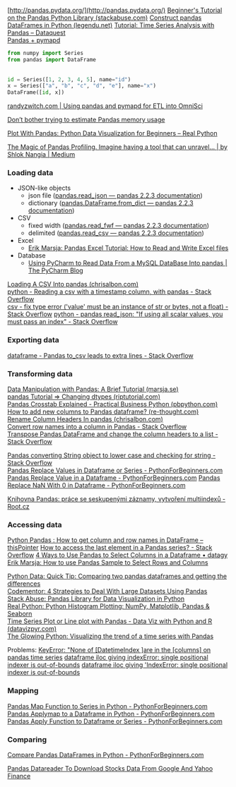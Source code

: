 

[http://pandas.pydata.org/](http://pandas.pydata.org/)
[Beginner's Tutorial on the Pandas Python Library (stackabuse.com)](https://stackabuse.com/beginners-tutorial-on-the-pandas-python-library/)
[Construct pandas DataFrames in Python (legendu.net)](http://www.legendu.net/en/blog/construct-pandas-dataframe-python/)
[Tutorial: Time Series Analysis with Pandas – Dataquest](https://www.dataquest.io/blog/tutorial-time-series-analysis-with-pandas/)  
[Pandas + pymapd](https://randyzwitch.com/omnisci-pymapd-etl/)

```python
from numpy import Series  
from pandas import DataFrame
  
  
id = Series([1, 2, 3, 4, 5], name="id")  
x = Series(["a", "b", "c", "d", "e"], name="x")  
DataFrame([id, x])
```


  
[randyzwitch.com | Using pandas and pymapd for ETL into OmniSci](https://randyzwitch.com/omnisci-pymapd-etl/)

[Don’t bother trying to estimate Pandas memory usage](https://pythonspeed.com/articles/estimating-pandas-memory/)

[Plot With Pandas: Python Data Visualization for Beginners – Real Python](https://realpython.com/pandas-plot-python/)

[The Magic of Pandas Profiling. Imagine having a tool that can unravel… | by Shlok Nangia | Medium](https://medium.com/@shloknangia/the-magic-of-pandas-profiling-ce18ac3379fd)

### Loading data

- JSON-like objects
	- json file ([pandas.read_json — pandas 2.2.3 documentation](https://pandas.pydata.org/pandas-docs/stable/_sources/reference/api/pandas.read_json.html))
	- dictionary ([pandas.DataFrame.from_dict — pandas 2.2.3 documentation](https://pandas.pydata.org/pandas-docs/stable/reference/api/pandas.DataFrame.from_dict.html))
- CSV
	- fixed width ([pandas.read_fwf — pandas 2.2.3 documentation](https://pandas.pydata.org/pandas-docs/stable/_sources/reference/api/pandas.read_fwf.html))
	- delimited ([pandas.read_csv — pandas 2.2.3 documentation](https://pandas.pydata.org/pandas-docs/stable/reference/api/pandas.read_csv.html))
- Excel
	- [Erik Marsja: Pandas Excel Tutorial: How to Read and Write Excel files](https://www.marsja.se/pandas-excel-tutorial-how-to-read-and-write-excel-files/) 
- Database
	- [Using PyCharm to Read Data From a MySQL DataBase Into pandas | The PyCharm Blog](https://blog.jetbrains.com/pycharm/2023/02/using-pycharm-to-read-data-from-a-mysql-database-into-pandas/)

  
[Loading A CSV Into pandas (chrisalbon.com)](https://chrisalbon.com/code/python/data_wrangling/pandas_dataframe_importing_csv/)  
[python - Reading a csv with a timestamp column, with pandas - Stack Overflow](https://stackoverflow.com/questions/34122395/reading-a-csv-with-a-timestamp-column-with-pandas)  
[csv - fix type error ('value' must be an instance of str or bytes, not a float) - Stack Overflow](https://stackoverflow.com/questions/64890665/how-do-i-fix-this-type-error-value-must-be-an-instance-of-str-or-bytes-not-a)
[python - pandas read_json: "If using all scalar values, you must pass an index" - Stack Overflow](https://stackoverflow.com/questions/38380795/pandas-read-json-if-using-all-scalar-values-you-must-pass-an-index#38381219)  

### Exporting data

[dataframe - Pandas to_csv leads to extra lines - Stack Overflow](https://stackoverflow.com/questions/53033586/pandas-to-csv-leads-to-extra-lines/67484239#67484239)  
  
### Transforming data

  
[Data Manipulation with Pandas: A Brief Tutorial (marsja.se)](https://www.marsja.se/data-manipulation-pandas-tutorial/)  
[pandas Tutorial => Changing dtypes (riptutorial.com)](https://riptutorial.com/pandas/example/10052/changing-dtypes)  
[Pandas Crosstab Explained - Practical Business Python (pbpython.com)](https://pbpython.com/pandas-crosstab.html)  
[How to add new columns to Pandas dataframe? (re-thought.com)](https://re-thought.com/how-to-add-new-columns-in-a-dataframe-in-pandas/)  
[Rename Column Headers In pandas (chrisalbon.com)](https://chrisalbon.com/code/python/data_wrangling/pandas_rename_column_headers/)  
[Convert row names into a column in Pandas - Stack Overflow](https://stackoverflow.com/questions/25457920/convert-row-names-into-a-column-in-pandas)  
[Transpose Pandas DataFrame and change the column headers to a list - Stack Overflow](https://stackoverflow.com/questions/47139203/transpose-pandas-dataframe-and-change-the-column-headers-to-a-list) 

[Pandas converting String object to lower case and checking for string - Stack Overflow](https://stackoverflow.com/questions/22909082/pandas-converting-string-object-to-lower-case-and-checking-for-string#22909357)  
[Pandas Replace Values in Dataframe or Series - PythonForBeginners.com](https://www.pythonforbeginners.com/basics/pandas-replace-values-in-dataframe-or-series)
[Pandas Replace Value in a Dataframe - PythonForBeginners.com](https://www.pythonforbeginners.com/basics/pandas-replace-value-in-a-dataframe)
[Pandas Replace NaN With 0 in Dataframe - PythonForBeginners.com](https://www.pythonforbeginners.com/basics/pandas-replace-nan-with-0-in-dataframe)

[Knihovna Pandas: práce se seskupenými záznamy, vytvoření multiindexů - Root.cz](https://www.root.cz/clanky/knihovna-pandas-prace-se-seskupenymi-zaznamy-vytvoreni-multiindexu/)


### Accessing data

[Python Pandas : How to get column and row names in DataFrame – thisPointer](https://thispointer.com/python-pandas-how-to-get-column-and-row-names-in-dataframe/)
[How to access the last element in a Pandas series? - Stack Overflow](https://stackoverflow.com/questions/56288949/how-to-access-the-last-element-in-a-pandas-series)
[4 Ways to Use Pandas to Select Columns in a Dataframe • datagy](https://datagy.io/pandas-select-columns/)
[Erik Marsja: How to use Pandas Sample to Select Rows and Columns](https://www.marsja.se/pandas-sample-randomly-select-rows/)  

[Python Data: Quick Tip: Comparing two pandas dataframes and getting the differences](https://pythondata.com/quick-tip-comparing-two-pandas-dataframes-and-getting-the-differences/)  
[Codementor: 4 Strategies to Deal With Large Datasets Using Pandas](https://www.codementor.io/guidotournois/4-strategies-to-deal-with-large-datasets-using-pandas-qdw3an95k)  
[Stack Abuse: Pandas Library for Data Visualization in Python](https://stackabuse.com/pandas-library-for-data-visualization-in-python/)  
[Real Python: Python Histogram Plotting: NumPy, Matplotlib, Pandas & Seaborn](https://realpython.com/python-histograms/)  
[Time Series Plot or Line plot with Pandas - Data Viz with Python and R (datavizpyr.com)](https://datavizpyr.com/time-series-plot-or-line-plot-with-pandas/)  
[The Glowing Python: Visualizing the trend of a time series with Pandas](https://glowingpython.blogspot.com/2019/03/visualizing-trend-of-time-series-with.html)  

Problems:
[KeyError: "None of [DatetimeIndex ]are in the [columns] on pandas time series](https://stackoverflow.com/questions/66591266/keyerror-none-of-datetimeindex-are-in-the-columns-on-pandas-time-series)
[dataframe iloc giving indexError: single positional indexer is out-of-bounds](https://stackoverflow.com/questions/58572096/python-iloc-giving-indexerror-single-positional-indexer-is-out-of-bounds-in-sim?noredirect=1&lq=1)
[dataframe iloc giving 'IndexError: single positional indexer is out-of-bounds](https://stackoverflow.com/questions/42739327/iloc-giving-indexerror-single-positional-indexer-is-out-of-bounds)


### Mapping 

[Pandas Map Function to Series in Python - PythonForBeginners.com](https://www.pythonforbeginners.com/basics/pandas-map-function-to-series-in-python)
[Pandas Applymap to a Dataframe in Python - PythonForBeginners.com](https://www.pythonforbeginners.com/basics/pandas-applymap-to-a-dataframe-in-python)
[Pandas Apply Function to Dataframe or Series - PythonForBeginners.com](https://www.pythonforbeginners.com/basics/pandas-apply-function-to-dataframe-or-series)

### Comparing
[Compare Pandas DataFrames in Python - PythonForBeginners.com](https://www.pythonforbeginners.com/basics/compare-pandas-dataframes-in-python)

[Pandas Datareader To Download Stocks Data From Google And Yahoo Finance](https://www.nbshare.io/notebook/63624410/Pandas-Datareader-To-Download-Stocks-Data-From-Google-And-Yahoo-Finance/)
